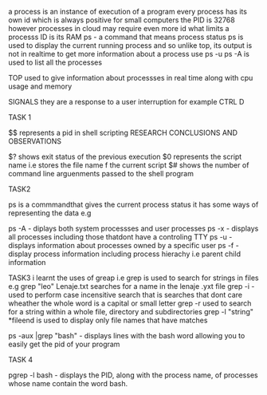 a process is an instance of execution of a program
every process has its own id which is always positive
for small computers the PID is 32768 however processes in cloud may require even more id
what limits a processs ID is its RAM
ps - a command that means process status
ps is used to display the current running process and so unlike top, its output is not in realtime
to get more information about a process use ps -u
ps -A is used to list all the processes


TOP
used to give information about processses in real time along with cpu usage and memory


SIGNALS
they are a response to a user interruption for example CTRL D

TASK 1

$$ represents a pid in shell scripting
RESEARCH CONCLUSIONS AND OBSERVATIONS

$? shows exit status of the previous execution
$0 represents the script name i.e stores the file name f the current script
$# shows the number of command line arguenments passed to the shell program


TASK2

ps is a commmandthat gives the current process status 
it has some ways of representing the data e.g

ps -A - diplays both system processses and user processes
ps -x - displays all processes including those thatdont have a controling TTY
ps -u - displays information about processes owned by a specific user
ps -f -display process information including process hierachy i.e parent child information


TASK3
i learnt the uses of greap i.e
grep is used to search for strings in files e.g grep "leo" Lenaje.txt searches for a name in the lenaje .yxt file
grep -i -used to perform case incensitive search that is searches that dont care wheather the whole word is a capital or small letter
grep -r used to search for a string within a whole file, directory and subdirectories
grep -l "string" *fileend is used to display only file names that have matches

ps -aux |grep "bash" - displays lines with the bash word allowing you to easily get the pid of your program

TASK 4

pgrep -l bash - displays the PID, along with the process name, of processes whose name contain the word bash.

